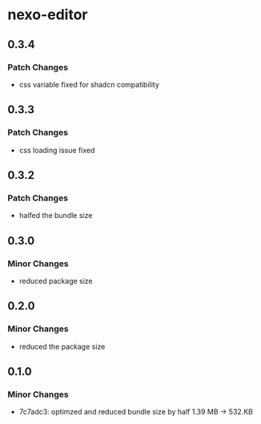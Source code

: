 # nexo-editor

## 0.3.4

### Patch Changes

- css variable fixed for shadcn compatibility

## 0.3.3

### Patch Changes

- css loading issue fixed

## 0.3.2

### Patch Changes

- halfed the bundle size

## 0.3.0

### Minor Changes

- reduced package size

## 0.2.0

### Minor Changes

- reduced the package size

## 0.1.0

### Minor Changes

- 7c7adc3: optimzed and reduced bundle size by half 1.39 MB -> 532.KB

